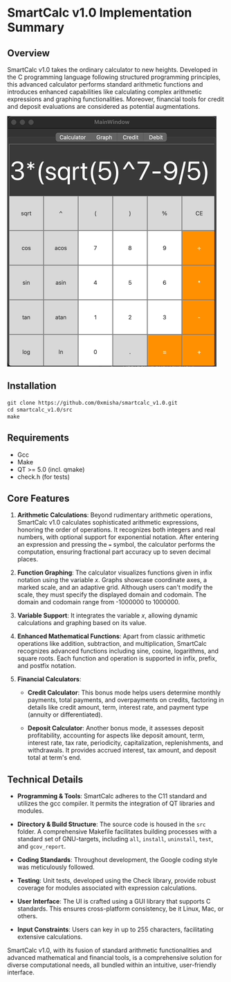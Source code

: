 # SmartCalc v1.0 Implementation Summary

## Overview

SmartCalc v1.0 takes the ordinary calculator to new heights. Developed in the C programming language following structured programming principles, this advanced calculator performs standard arithmetic functions and introduces enhanced capabilities like calculating complex arithmetic expressions and graphing functionalities. Moreover, financial tools for credit and deposit evaluations are considered as potential augmentations.

![Demo](./misc/calc.gif)

## Installation
````
git clone https://github.com/0xmisha/smartcalc_v1.0.git
cd smartcalc_v1.0/src
make
````

## Requirements

- Gcc
- Make
- QT >= 5.0 (incl. qmake)
- check.h (for tests)

## Core Features

1. **Arithmetic Calculations**: Beyond rudimentary arithmetic operations, SmartCalc v1.0 calculates sophisticated arithmetic expressions, honoring the order of operations. It recognizes both integers and real numbers, with optional support for exponential notation. After entering an expression and pressing the `=` symbol, the calculator performs the computation, ensuring fractional part accuracy up to seven decimal places.

2. **Function Graphing**: The calculator visualizes functions given in infix notation using the variable _x_. Graphs showcase coordinate axes, a marked scale, and an adaptive grid. Although users can't modify the scale, they must specify the displayed domain and codomain. The domain and codomain range from -1000000 to 1000000.

3. **Variable Support**: It integrates the variable _x_, allowing dynamic calculations and graphing based on its value.

4. **Enhanced Mathematical Functions**: Apart from classic arithmetic operations like addition, subtraction, and multiplication, SmartCalc recognizes advanced functions including sine, cosine, logarithms, and square roots. Each function and operation is supported in infix, prefix, and postfix notation.

5. **Financial Calculators**: 
   - **Credit Calculator**: This bonus mode helps users determine monthly payments, total payments, and overpayments on credits, factoring in details like credit amount, term, interest rate, and payment type (annuity or differentiated).
   
   - **Deposit Calculator**: Another bonus mode, it assesses deposit profitability, accounting for aspects like deposit amount, term, interest rate, tax rate, periodicity, capitalization, replenishments, and withdrawals. It provides accrued interest, tax amount, and deposit total at term's end.

## Technical Details

- **Programming & Tools**: SmartCalc adheres to the C11 standard and utilizes the gcc compiler. It permits the integration of QT libraries and modules.
 
- **Directory & Build Structure**: The source code is housed in the `src` folder. A comprehensive Makefile facilitates building processes with a standard set of GNU-targets, including `all`, `install`, `uninstall`, `test`, and `gcov_report`.

- **Coding Standards**: Throughout development, the Google coding style was meticulously followed.

- **Testing**: Unit tests, developed using the Check library, provide robust coverage for modules associated with expression calculations.

- **User Interface**: The UI is crafted using a GUI library that supports C standards. This ensures cross-platform consistency, be it Linux, Mac, or others.

- **Input Constraints**: Users can key in up to 255 characters, facilitating extensive calculations.

SmartCalc v1.0, with its fusion of standard arithmetic functionalities and advanced mathematical and financial tools, is a comprehensive solution for diverse computational needs, all bundled within an intuitive, user-friendly interface.
